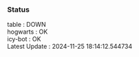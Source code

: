 ### Status


table : DOWN  
hogwarts : OK  
icy-bot : OK  
Latest Update : 2024-11-25 18:14:12.544734
